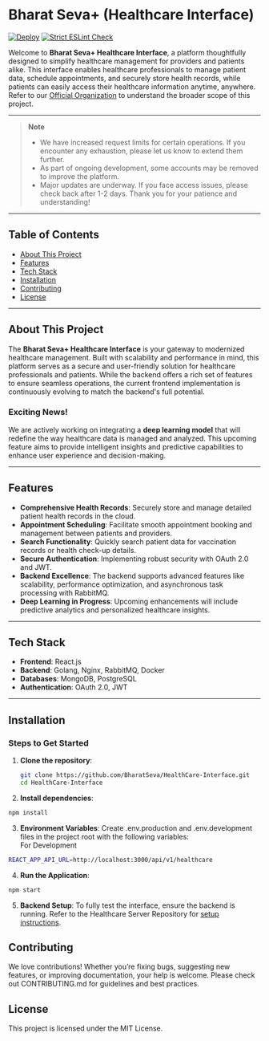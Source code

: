 # Bharat Seva+ (Healthcare Interface)  
[![Deploy](https://github.com/BharatSeva/HealthCare-Interface/actions/workflows/deploy.yml/badge.svg)](https://github.com/BharatSeva/HealthCare-Interface/actions/workflows/deploy.yml)   [![Strict ESLint Check](https://github.com/BharatSeva/BharatSeva-Plus-HealthCare-Interface/actions/workflows/eslintcheck.yaml/badge.svg)](https://github.com/BharatSeva/BharatSeva-Plus-HealthCare-Interface/actions/workflows/eslintcheck.yaml)

Welcome to **Bharat Seva+ Healthcare Interface**, a platform thoughtfully designed to simplify healthcare management for providers and patients alike. This interface enables healthcare professionals to manage patient data, schedule appointments, and securely store health records, while patients can easily access their healthcare information anytime, anywhere.  
Refer to our [Official Organization](https://github.com/BharatSeva) to understand the broader scope of this project.  

---

> **Note**  
> - We have increased request limits for certain operations. If you encounter any exhaustion, please let us know to extend them further.  
> - As part of ongoing development, some accounts may be removed to improve the platform.  
> - Major updates are underway. If you face access issues, please check back after 1-2 days. Thank you for your patience and understanding!  

---

## Table of Contents

- [About This Project](#about-this-project)  
- [Features](#features)  
- [Tech Stack](#tech-stack)  
- [Installation](#installation)  
- [Contributing](#contributing)  
- [License](#license)  

---

## About This Project

The **Bharat Seva+ Healthcare Interface** is your gateway to modernized healthcare management. Built with scalability and performance in mind, this platform serves as a secure and user-friendly solution for healthcare professionals and patients. While the backend offers a rich set of features to ensure seamless operations, the current frontend implementation is continuously evolving to match the backend's full potential.  

### Exciting News!
We are actively working on integrating a **deep learning model** that will redefine the way healthcare data is managed and analyzed. This upcoming feature aims to provide intelligent insights and predictive capabilities to enhance user experience and decision-making.

---

## Features

- **Comprehensive Health Records**: Securely store and manage detailed patient health records in the cloud.  
- **Appointment Scheduling**: Facilitate smooth appointment booking and management between patients and providers.  
- **Search Functionality**: Quickly search patient data for vaccination records or health check-up details.  
- **Secure Authentication**: Implementing robust security with OAuth 2.0 and JWT.  
- **Backend Excellence**: The backend supports advanced features like scalability, performance optimization, and asynchronous task processing with RabbitMQ.  
- **Deep Learning in Progress**: Upcoming enhancements will include predictive analytics and personalized healthcare insights.  

---

## Tech Stack

- **Frontend**: React.js  
- **Backend**: Golang, Nginx, RabbitMQ, Docker  
- **Databases**: MongoDB, PostgreSQL  
- **Authentication**: OAuth 2.0, JWT  

---

## Installation

### Steps to Get Started

1. **Clone the repository**:  
   ```bash
   git clone https://github.com/BharatSeva/HealthCare-Interface.git
   cd HealthCare-Interface
   ```
2. **Install dependencies**:

```bash
npm install
```
3. **Environment Variables**:
Create .env.production and .env.development files in the project root with the following variables:  
For Development  

```bash
REACT_APP_API_URL=http://localhost:3000/api/v1/healthcare
```
4. **Run the Application**:

```bash
npm start
```
5. **Backend Setup**:
To fully test the interface, ensure the backend is running. Refer to the Healthcare Server Repository for [setup instructions](https://github.com/BharatSeva/Healthcare-Server).

## Contributing
We love contributions! Whether you’re fixing bugs, suggesting new features, or improving documentation, your help is welcome.
Please check out CONTRIBUTING.md for guidelines and best practices.

## License
This project is licensed under the MIT License.


